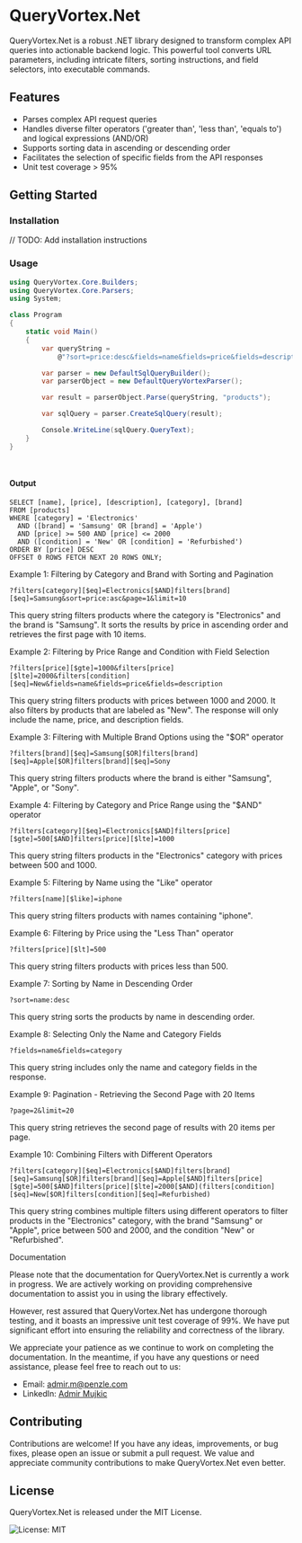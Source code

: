 QueryVortex.Net
===============

QueryVortex.Net is a robust .NET library designed to transform complex API queries into actionable backend logic. This powerful tool converts URL parameters, including intricate filters, sorting instructions, and field selectors, into executable commands.

Features
--------

*   Parses complex API request queries
*   Handles diverse filter operators ('greater than', 'less than', 'equals to') and logical expressions (AND/OR)
*   Supports sorting data in ascending or descending order
*   Facilitates the selection of specific fields from the API responses
*   Unit test coverage > 95%

Getting Started
---------------

### Installation

// TODO: Add installation instructions

### Usage

```csharp
using QueryVortex.Core.Builders;
using QueryVortex.Core.Parsers;
using System;

class Program
{
    static void Main()
    {
        var queryString =
            @"?sort=price:desc&fields=name&fields=price&fields=description&fields=category&fields=brand&filters[category][$eq]=Electronics[$AND]filters[brand][$eq]=Samsung[$OR]filters[brand][$eq]=Apple[$AND]filters[price][$gte]=500[$AND]filters[price][$lte]=2000[$AND](filters[condition][$eq]=New[$OR]filters[condition][$eq]=Refurbished)&page=1&limit=20";

        var parser = new DefaultSqlQueryBuilder();
        var parserObject = new DefaultQueryVortexParser();

        var result = parserObject.Parse(queryString, "products");

        var sqlQuery = parser.CreateSqlQuery(result);

        Console.WriteLine(sqlQuery.QueryText);
    }
}

  
```

#### Output

```tsql
SELECT [name], [price], [description], [category], [brand]
FROM [products]
WHERE [category] = 'Electronics'
  AND ([brand] = 'Samsung' OR [brand] = 'Apple')
  AND [price] >= 500 AND [price] <= 2000
  AND ([condition] = 'New' OR [condition] = 'Refurbished')
ORDER BY [price] DESC
OFFSET 0 ROWS FETCH NEXT 20 ROWS ONLY;
```

Example 1: Filtering by Category and Brand with Sorting and Pagination

`?filters[category][$eq]=Electronics[$AND]filters[brand][$eq]=Samsung&sort=price:asc&page=1&limit=10`

This query string filters products where the category is "Electronics" and the brand is "Samsung". It sorts the results by price in ascending order and retrieves the first page with 10 items.

Example 2: Filtering by Price Range and Condition with Field Selection

`?filters[price][$gte]=1000&filters[price][$lte]=2000&filters[condition][$eq]=New&fields=name&fields=price&fields=description`

This query string filters products with prices between 1000 and 2000. It also filters by products that are labeled as "New". The response will only include the name, price, and description fields.

Example 3: Filtering with Multiple Brand Options using the "$OR" operator

`?filters[brand][$eq]=Samsung[$OR]filters[brand][$eq]=Apple[$OR]filters[brand][$eq]=Sony`

This query string filters products where the brand is either "Samsung", "Apple", or "Sony".

Example 4: Filtering by Category and Price Range using the "$AND" operator

`?filters[category][$eq]=Electronics[$AND]filters[price][$gte]=500[$AND]filters[price][$lte]=1000`

This query string filters products in the "Electronics" category with prices between 500 and 1000.

Example 5: Filtering by Name using the "Like" operator

`?filters[name][$like]=iphone`

This query string filters products with names containing "iphone".

Example 6: Filtering by Price using the "Less Than" operator

`?filters[price][$lt]=500`

This query string filters products with prices less than 500.

Example 7: Sorting by Name in Descending Order

`?sort=name:desc`

This query string sorts the products by name in descending order.

Example 8: Selecting Only the Name and Category Fields

`?fields=name&fields=category`

This query string includes only the name and category fields in the response.

Example 9: Pagination - Retrieving the Second Page with 20 Items

`?page=2&limit=20`

This query string retrieves the second page of results with 20 items per page.

Example 10: Combining Filters with Different Operators

`?filters[category][$eq]=Electronics[$AND]filters[brand][$eq]=Samsung[$OR]filters[brand][$eq]=Apple[$AND]filters[price][$gte]=500[$AND]filters[price][$lte]=2000[$AND](filters[condition][$eq]=New[$OR]filters[condition][$eq]=Refurbished)`

This query string combines multiple filters using different operators to filter products in the "Electronics" category, with the brand "Samsung" or "Apple", price between 500 and 2000, and the condition "New" or "Refurbished".

Documentation

Please note that the documentation for QueryVortex.Net is currently a work in progress. We are actively working on providing comprehensive documentation to assist you in using the library effectively.

However, rest assured that QueryVortex.Net has undergone thorough testing, and it boasts an impressive unit test coverage of 99%. We have put significant effort into ensuring the reliability and correctness of the library.

We appreciate your patience as we continue to work on completing the documentation. In the meantime, if you have any questions or need assistance, please feel free to reach out to us:

*   Email: [admir.m@penzle.com](mailto:admir.m@penzle.com)
*   LinkedIn: [Admir Mujkic](https://www.linkedin.com/in/admir-live/)

Contributing
------------

Contributions are welcome! If you have any ideas, improvements, or bug fixes, please open an issue or submit a pull request. We value and appreciate community contributions to make QueryVortex.Net even better.

License
-------

QueryVortex.Net is released under the MIT License.

![License: MIT](https://img.shields.io/badge/License-MIT-yellow.svg)
